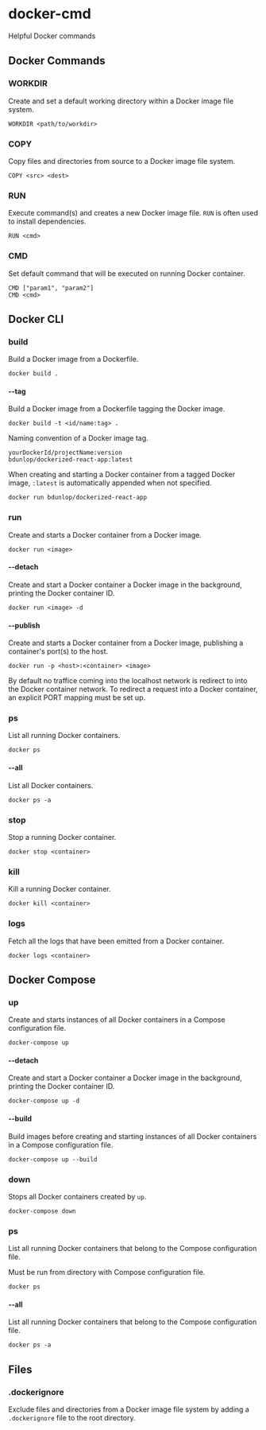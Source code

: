 # docker-cmd
Helpful Docker commands

## Docker Commands

### WORKDIR
Create and set a default working directory within a Docker image file system.

`WORKDIR <path/to/workdir>`

### COPY
Copy files and directories from source to a Docker image file system.

`COPY <src> <dest>`

### RUN
Execute command(s) and creates a new Docker image file. `RUN` is often used to install dependencies.

`RUN <cmd>`

### CMD
Set default command that will be executed on running Docker container.

`CMD ["param1", "param2"]`<br>
`CMD <cmd>`

## Docker CLI

### build
Build a Docker image from a Dockerfile.

`docker build .`

#### --tag
Build a Docker image from a Dockerfile tagging the Docker image.

`docker build -t <id/name:tag> .`

Naming convention of a Docker image tag.

`yourDockerId/projectName:version`<br>
`bdunlop/dockerized-react-app:latest`

When creating and starting a Docker container from a tagged Docker image, `:latest` is automatically appended when not specified.

`docker run bdunlop/dockerized-react-app`

### run
Create and starts a Docker container from a Docker image.

`docker run <image>`

#### --detach

Create and start a Docker container a Docker image in the background, printing the Docker container ID.

`docker run <image> -d`

#### --publish
Create and starts a Docker container from a Docker image, publishing a container's port(s) to the host.

`docker run -p <host>:<container> <image>`

By default no traffice coming into the localhost network is redirect to into the Docker container network. To redirect a request into a Docker container, an explicit PORT mapping must be set up.

### ps
List all running Docker containers.

`docker ps`

#### --all

List all Docker containers.

`docker ps -a`

### stop
Stop a running Docker container.

`docker stop <container>`

### kill
Kill a running Docker container.

`docker kill <container>`

### logs
Fetch all the logs that have been emitted from a Docker container.

`docker logs <container>`

## Docker Compose

### up
Create and starts instances of all Docker containers in a Compose configuration file.

`docker-compose up`

#### --detach

Create and start a Docker container a Docker image in the background, printing the Docker container ID.

`docker-compose up -d`

#### --build

Build images before creating and starting instances of all Docker containers in a Compose configuration file.

`docker-compose up --build`

### down

Stops all Docker containers created by `up`.

`docker-compose down`

### ps

List all running Docker containers that belong to the Compose configuration file. 

Must be run from directory with Compose configuration file.

`docker ps`

#### --all

List all running Docker containers that belong to the Compose configuration file.

`docker ps -a`

###

## Files

### .dockerignore 
Exclude files and directories from a Docker image file system by adding a `.dockerignore` file to the root directory.
